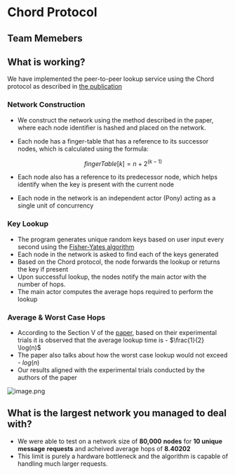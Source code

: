 # Chord Protocol

## Team Memebers

## What is working?

We have implemented the peer-to-peer lookup service using the Chord protocol as described in [the publication](https://pdos.csail.mit.edu/papers/ton:chord/paper-ton.pdf)

### Network Construction

- We construct the network using the method described in the paper, where each node identifier is hashed and placed on the network.
- Each node has a finger-table that has a reference to its successor nodes, which is calculated using the formula:
    
    $$
    fingerTable[k] = n + 2^{(k-1)}
    $$
    
- Each node also has a reference to its predecessor node, which helps identify when the key is present with the current node
- Each node in the network is an independent actor (Pony) acting as a single unit of concurrency

### **Key Lookup**

- The program generates unique random keys based on user input every second using the [Fisher-Yates algorithm](https://en.wikipedia.org/wiki/Fisher%E2%80%93Yates_shuffle)
- Each node in the network is asked to find each of the keys generated
- Based on the Chord protocol, the node forwards the lookup or returns the key if present
- Upon successful lookup, the nodes notify the main actor with the number of hops.
- The main actor computes the average hops required to perform the lookup

### Average & Worst Case Hops

- According to the Section V of the [paper](https://pdos.csail.mit.edu/papers/ton:chord/paper-ton.pdf), based on their experimental trials it is observed that the average lookup time is - $\frac{1}{2} \log(n)$
- The paper also talks about how the worst case lookup would not exceed - $log(n)$
- Our results aligned with the experimental trials conducted by the authors of the paper

![image.png](https://prod-files-secure.s3.us-west-2.amazonaws.com/82f4c7c3-0ab8-4682-8bb3-600e29c0c012/ff0622c0-f13d-46a2-a334-6dcd4490c353/image.png)

## What is the largest network you managed to deal with?

- We were able to test on a network size of **80,000** **nodes** for **10 unique message** **requests** and acheived average hops of **8.40202**
- This limit is purely a hardware bottleneck and the algorithm is capable of handling much larger requests.
